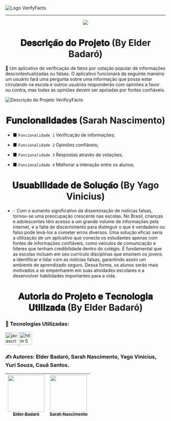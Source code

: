 ![Logo VerifyFacts](https://media.discordapp.net/attachments/817520258856386581/1104535914602041374/cooltext434993612318678.png)
<hr>

<p align="center">
   <img src="http://img.shields.io/static/v1?label=STATUS&message=EM%20DESENVOLVIMENTO&color=RED&style=for-the-badge" vitrinedev/>
</p>

<h1 align="center">𝐃𝐞𝐬𝐜𝐫𝐢𝐜̧𝐚̃𝐨 𝐝𝐨 𝐏𝐫𝐨𝐣𝐞𝐭𝐨 (By Elder Badaró)</h1>

<p align="justify">

📖 Um aplicativo de verificação de fatos por votação popular de informações descontextualizadas ou falsas. O aplicativo funcionará da seguinte maneira: 
um usuário fará uma pergunta sobre uma informação que possa estar circulando na escola e outros usuários responderão com opiniões a favor ou contra, 
mas todas as opiniões devem ser apoiadas por fontes confiáveis.
   
![Descrição do Projeto VerificyFacts](https://storage.googleapis.com/gweb-uniblog-publish-prod/images/news.width-1300_FmjgacW.jpg)
</p>

<h1 align="center">𝐅𝐮𝐧𝐜𝐢𝐨𝐧𝐚𝐥𝐢𝐝𝐚𝐝𝐞𝐬 (Sarah Nascimento)</h1>

+ ■ `Funcionalidade 1` Verificação de informações;

+ ■ `Funcionalidade 2` Opiniões confiáveis;

+ ■ `Funcionalidade 3` Respostas através de votações;

+ ■ `Funcionalidade 4` Melhorar a interação entre os alunos;

<h1 align="center">𝐔𝐬𝐮𝐚𝐛𝐢𝐥𝐢𝐝𝐚𝐝𝐞 𝐝𝐞 𝐒𝐨𝐥𝐮𝐜̧𝐚̃𝐨 (By Yago Vinicius)</h1> 

 + `💡` Com o aumento significativo da disseminação de notícias falsas, tornou-se uma preocupação crescente nas escolas. No Brasil, crianças e adolescentes têm acesso a um grande volume de informações pela internet, e a falta de discernimento para distinguir o que é verdadeiro ou falso pode levá-los a cometer erros diversos. Uma solução eficaz seria a utilização de um aplicativo que conecte os estudantes apenas com fontes de informações confiáveis, como veículos de comunicação e líderes que tenham credibilidade dentro do colégio. É fundamental que as escolas incluam em seu currículo disciplinas que ensinem os jovens a identificar e lidar com as notícias falsas, garantindo assim um ambiente de aprendizado seguro. Dessa forma, os alunos serão mais motivados a se empenharem em suas atividades escolares e a desenvolver habilidades importantes para a vida.

<h1 align="center">𝐀𝐮𝐭𝐨𝐫𝐢𝐚 𝐝𝐨 𝐏𝐫𝐨𝐣𝐞𝐭𝐨 𝐞 𝐓𝐞𝐜𝐧𝐨𝐥𝐨𝐠𝐢𝐚 𝐔𝐭𝐢𝐥𝐢𝐳𝐚𝐝𝐚 (By Elder Badaró)</h1> 

### 💾 Tecnologias Utilizadas:

<a href="https://www.javascript.com/" target="_blank"> <img src="https://cdn.icon-icons.com/icons2/2108/PNG/512/javascript_icon_130900.png" alt="javascript" width="40" height="40"/> </a> 
<a href="https://html.spec.whatwg.org/multipage/" target="_blank"> <img src="https://cdn-icons-png.flaticon.com/512/919/919827.png" alt="htlm 5" width="40" height="40"/> </a> 

### ✍️ Autores: Elder Badaró, Sarah Nascimento, Yago Vinicius, Yuri Souza, Cauã Santos. 

| [<img src="https://avatars.githubusercontent.com/u/130578013?v=4" width=115><br><sub>Elder Badaró</sub>](https://github.com/doutorwho) |  [<img src="https://avatars.githubusercontent.com/u/131277418?v=4" width=115><br><sub>Sarah Nascimento</sub>](https://github.com/ncsttt)  |
| :---: | :---: 
